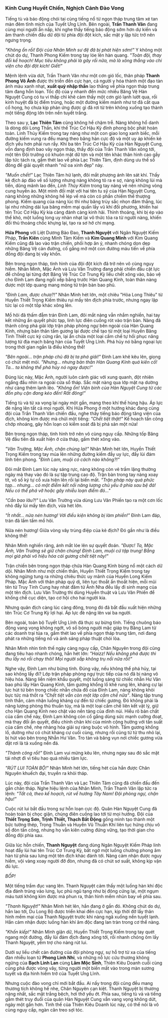 ### Kính Cung Huyết Chiến, Nghịch Cảnh Đào Vong

Tiếng tù và báo động chói tai cùng tiếng nổ từ ngọn tháp trung tâm xé tan màn đêm tĩnh mịch của Tuyết Ưng Lĩnh. Bên ngoài, **Trần Thanh Vân** đang cùng mọi người ẩn nấp, khi nghe thấy tiếng báo động sớm hơn dự kiến và âm thanh chiến đấu dữ dội từ phía đội đột kích, sắc mặt y lập tức trở nên ngưng trọng.

_"Không ổn rồi! Đội của Nhân Minh sư đệ đã bị phát hiện sớm!"_ Y không một chút do dự, Thanh Phong Kiếm trong tay lóe lên hàn quang. _"Toàn đội, thay đổi kế hoạch! Mục tiêu không phải là gây rối nữa, mà là xông thẳng vào chi viện cho đội đột kích! Giết!"_

Mệnh lệnh vừa dứt, Trần Thanh Vân như một cơn gió lốc, thân pháp **Thanh Phong Vô Ảnh** được thi triển đến cực hạn, cả người y hóa thành một đạo tàn ảnh màu xanh nhạt, **xuất quỷ nhập thần** lao thẳng về phía ngọn tháp trung tâm đang hỗn loạn. Tốc độ của y nhanh đến mức nhiều Băng Vệ Hàn Nguyệt Cung có tu vi thấp chỉ khẽ cảm thấy một cơn gió lạnh lướt qua, rồi kinh huyệt đã bị điểm trúng, hoặc một đường kiếm mảnh như tơ đã cắt qua cổ họng, họ chưa kịp phản ứng được gì đã rơi từ trên không xuống tạo thành một tiếng động lớn trên nền tuyết trắng.

Theo sau y, **Lạc Thiên Tâm** cũng không hề chậm trễ. Nàng không hổ danh là dòng dõi Long Thần, khí thế Trúc Cơ Hậu Kỳ đỉnh phong bộc phát hoàn toàn. Linh Thủy Kiếm trong tay nàng như một con giao long xanh biếc, mỗi đường kiếm vung ra đều mang theo băng hàn cực độ và một uy áp khiến kẻ địch yếu hơn phải run rẩy. Khi ba tên Trúc Cơ Hậu Kỳ của Hàn Nguyệt Cung, vốn đang định bao vây ngọn tháp, thấy đội của Trần Thanh Vân xông tới, một tên Đội trưởng có khuôn mặt dữ tợn và một tên khác thân hình cao gầy lập tức tách ra, gầm thét lao về phía Lạc Thiên Tâm, định dùng ưu thế số đông để giải quyết nhanh "nữ oa xinh đẹp" này.

_"Muốn chết!"_ Lạc Thiên Tâm hừ lạnh, đôi mắt phượng ánh lên sát khí. Thấy kẻ địch áp đảo về số lượng nhưng nàng không tỏ ra e sợ, nàng không lùi mà tiến, dũng mãnh lao đến, _Linh Thủy Kiếm_ trong tay nàng vẽ nên những vòng cung huyền ảo. Một mình đối mặt với hai tên tu sỹ của Hàn Nguyệt Cung, nàng không những không hề lép vế mà còn có phần chiếm thế thượng phong. Kiếm quang của nàng lúc thì như băng trùy sắc nhọn đâm thẳng, lúc lại như những dải lụa băng mềm mại quấn lấy vũ khí đối phương, khiến hai tên Trúc Cơ Hậu Kỳ kia càng đánh càng kinh hãi. Thỉnh thoảng, khi bị ép vào thế khó, một luồng long uy nhàn nhạt lại vô thức tỏa ra từ người nàng, khiến đối thủ thoáng chốc khựng lại, tạo ra sơ hở chí mạng.

**Hứa Phong** với Liệt Dương Bảo Đao, **Thanh Nguyệt** với Ngân Nguyệt Kiếm Pháp, **Trần Kiên** cùng Minh Tâm Kiếm và **Kim Quang Minh** với Kim Quang Kiếm cũng đã lao vào trận chiến, phối hợp ăn ý, nhanh chóng dọn dẹp những Băng Vệ cản đường, cố gắng mở một con đường máu tiến về phía đồng đội đang bị vây khốn.

Bên trong ngọn tháp, tình hình của đội đột kích đã trở nên vô cùng nguy hiểm. Nhân Minh, Mặc Ảnh và Lưu Vân Trường đang phải chiến đấu cật lực để chống lại từng đợt Băng Vệ Trúc Cơ Trung Kỳ liều chết xông vào, bảo vệ cho Đinh Lam đang ngồi xếp bằng trước Hàn Quang Kính, toàn thân nàng được một lớp quang mang mỏng từ trận bàn bao phủ.

_"Đinh Lam, được chưa?!"_ Nhân Minh hét lớn, một chiêu "Hỏa Long Thiêu" từ Huyền Thiết Trọng Kiếm thiêu rụi mấy tên địch phía trước, nhưng ngay lập tức lại có một tốp khác xông lên.

Mồ hôi đã thấm đẫm trán Đinh Lam, đôi mắt nàng vẫn nhắm nghiền, hai tay kết những ấn quyết phức tạp, linh lực điên cuồng rót vào trận bàn. Nàng đã thành công phá giải lớp trận pháp phòng ngự bên ngoài của Hàn Quang Kính, nhưng bản thân tấm gương lại được chế tạo từ một loại Huyền Băng Tinh Thiết cực kỳ cứng rắn, lại ẩn chứa một loại cấm chế tự hồi phục năng lượng từ địa mạch băng hàn của Tuyết Ưng Lĩnh. Phá hủy nó bằng ngoại lực trong thời gian ngắn là điều không thể!

_"Bên ngoài... trận pháp chủ đã bị ta phá giải!"_ Đinh Lam khẽ kêu lên, giọng có chút mệt mỏi. _"Nhưng... nhưng bản thân Hàn Quang Kính quá kiên cố! Ta... ta không thể phá hủy nó ngay được!"_

Đúng lúc này, Mặc Ảnh, người luôn cảnh giác với xung quanh, đột nhiên ngẩng đầu nhìn ra ngoài cửa sổ tháp. Sắc mặt nàng qua lớp mặt nạ dường như càng thêm lạnh lẽo. _"Không ổn! Viện binh của Hàn Nguyệt Cung từ các đồn phụ cận đang kéo đến! Rất đông!"_

Tiếng tù và từ xa vọng lại ngày một gần, mang theo khí thế hùng hậu. Áp lực đè nặng lên tất cả mọi người. Khi Hứa Phong ở một hướng khác đang cùng đội của Trần Thanh Vân chiến đấu, nghe thấy tiếng báo động tăng viện của địch, không kìm được mà chửi một tiếng: _"Chết tiệt thật!"_ Kế hoạch tấn công chớp nhoáng, gây hỗn loạn có kiểm soát đã bị phá sản một nửa!

Bên trong ngọn tháp, tình hình trở nên vô cùng nguy cấp. Những tốp Băng Vệ đầu tiên đã xuất hiện ở cửa tháp, gầm thét xông vào.

_"Vân Trường, Mặc Ảnh, chặn chúng lại!"_ Nhân Minh hét lớn, Huyền Thiết Trọng Kiếm trong tay múa lên những đường kiếm đầy uy lực, đẩy lùi đám lính tiên phong. _"Đinh Lam, muội có cách nào không?!"_

Đôi mắt Đinh Lam lúc này sáng rực, nàng không còn vẻ trầm lặng thường ngày mà thay vào đó là sự tập trung cao độ. Trận bàn trong tay nàng xoay tít, vô số ký tự cổ xưa hiện lên rồi lại biến mất. _"Trận pháp này quá phức tạp... nhưng... có một điểm kết nối năng lượng chủ yếu ở phía sau bệ đá! Nếu có thể phá vỡ hoặc gây nhiễu loạn điểm đó..."_

_"Cần bao lâu?!"_ Lưu Vân Trường vừa dùng Lưu Vân Phiến tạo ra một cơn lốc nhỏ đẩy lùi mấy tên địch, vừa hét lớn.

_"Ít nhất... nửa nén hương! Với điều kiện không bị làm phiền!"_ Đinh Lam đáp, trán đã lấm tấm mồ hôi.

Nửa nén hương! Giữa vòng vây trùng điệp của kẻ địch? Đó gần như là điều không thể!

Nhân Minh nghiến răng, ánh mắt lóe lên sự quyết đoán. _"Được! Ta, Mặc Ảnh, Vân Trường sẽ giữ chân chúng! Đinh Lam, muội cứ tập trung! Bằng mọi giá phải vô hiệu hóa cái gương chết tiệt này!"_

Trận chiến bên trong ngọn tháp chứa Hàn Quang Kính bùng nổ một cách dữ dội. Nhân Minh như một chiến thần, Huyền Thiết Trọng Kiếm trong tay không ngừng tung ra những chiêu thức uy mãnh của Huyền Long Kiếm Pháp. Mặc Ảnh với thân pháp quỷ dị, liên tục thoắt ẩn thoắt hiện, mỗi mũi tên từ Truy Tinh Cung hay nhát đâm từ Ảnh Nha đều lấy đi sinh mạng của một tên địch. Lưu Vân Trường thì dùng Huyễn thuật và Lưu Vân Phiến để khống chế cục diện, tạo cơ hội cho hai người kia.

Nhưng quân địch càng lúc càng đông, trong đó đã bắt đầu xuất hiện những tên Trúc Cơ Trung Kỳ lợi hại. Áp lực đè nặng lên vai ba người.

Bên ngoài, toàn bộ Tuyết Ưng Lĩnh đã thực sự bừng tỉnh. Tiếng chuông báo động vang vọng không ngớt, vô số bóng người mặc giáp trụ Băng Lam từ các doanh trại túa ra, gầm thét lao về phía ngọn tháp trung tâm, nơi đang phát ra những tiếng nổ và ánh sáng pháp thuật chói lòa.

Nhân Minh nhìn tình thế ngày càng nguy cấp, Chân Nguyên trong đội cũng đang tiêu hao nhanh chóng, hắn hét lớn: _"Haizz! Nếu không phá được thì thu lấy nó rồi chạy thôi! Mọi người sắp không trụ nổi nữa rồi!"_


Nghe vậy, Đinh Lam như bừng tỉnh. Đúng vậy, nếu không thể phá hủy, tại sao không lấy đi? Lớp trận pháp phòng ngự trực tiếp của nó đã bị nàng vô hiệu hóa. Nàng liền niệm khẩu quyết, một luồng sáng từ chiếc nhẫn Hư Vân bao phủ lấy Hàn Quang Kính, tấm gương khổng lồ khẽ rung lên, kháng cự lại lực hút từ bên trong chiếc nhẫn chứa đồ của Đinh Lam, nàng không khỏi bực tức mà thốt ra _"Chết tiệt vẫn còn một lớp cấm chế nữa"_. Nàng tập trung tinh thần, cảm nhận luồng kháng cự đến từ chiếc gương. Đó không phải là năng lượng phòng thủ thuần túy, mà là một loại cấm chế liên kết vật lý, giữ cho Hàn Quang Kính neo chặt vào nền tảng của đỉnh núi. Hiểu rõ bản chất của cấm chế này, Đinh Lam không còn cố gắng dùng sức mạnh cưỡng đoạt, mà thay đổi ấn quyết, điều chỉnh chân khí của mình cộng hưởng với tần suất của cấm chế, nhẹ nhàng hóa giải sự ràng buộc vô hình. Tấm gương khổng lồ, dường như có chút kháng cự cuối cùng, nhưng rồi cũng từ từ thu nhỏ lại, bị hút vào bên trong Nhẫn Hư Vân. Tro tàn và băng vụn nơi chiếc gương vừa đặt rơi lả tả xuống nền đá.

_"Thành công rồi!"_ Đinh Lam vui mừng kêu lên, nhưng ngay sau đó sắc mặt tái nhợt đi vì tiêu hao quá nhiều tâm lực.

_"RÚT LUI TOÀN BỘ!"_ Nhân Minh hét lớn, tiếng hét của hắn được Chân Nguyên khuếch đại, truyền ra khỏi tháp.

Lúc này, đội của Trần Thanh Vân và Lạc Thiên Tâm cũng đã chiến đấu đến gần chân tháp. Nghe hiệu lệnh của Nhân Minh, Trần Thanh Vân lập tức ra lệnh: _"Tất cả, theo kế hoạch, rút về hướng Tây Nam! Đội phòng ngự, chặn hậu!"_

Cuộc rút lui bắt đầu trong sự hỗn loạn cực độ. Quân Hàn Nguyệt Cung đã hoàn toàn bị chọc giận, chúng điên cuồng lao tới từ mọi hướng. Đội của **Thiết Trọng Sơn, Trịnh Thiết, Thạch Bất Động** gồng mình tạo thành một bức tường thép, Trọng Thuẫn và Huyền Vũ Thuẫn Khí liên tục hứng chịu vô số đòn tấn công, nhưng họ vẫn kiên cường đứng vững, tạo thời gian cho đồng đội phía sau.

Giữa lúc hỗn chiến, **Thanh Nguyệt** đang dùng Ngân Nguyệt Kiếm Pháp linh hoạt đẩy lùi hai tên Trúc Cơ Trung Kỳ, bất ngờ một luồng chưởng phong âm hàn từ phía sau lưng một tên địch khác đánh tới. Nàng cảm nhận được nguy hiểm, vội vàng xoay người đỡ đòn, nhưng đã có chút sơ suất, không kịp vận đủ lực.

_BỐP!_

Một tiếng trầm đục vang lên. Thanh Nguyệt cảm thấy một luồng hàn khí độc địa đánh trúng vào lưng, lục phủ ngũ tạng như bị đông cứng lại, một ngụm máu tươi không kìm được mà phun ra, thân hình mềm nhũn bay về phía sau.

_"Thanh Nguyệt!"_ Nhân Minh hét lên, hắn đang ở gần đó. Không chút do dự, hắn lao tới, Du Long Bộ được triển khai đến cực hạn, kịp thời đỡ lấy thân hình mềm mại của Thanh Nguyệt trước khi nàng ngã xuống nền tuyết lạnh. Hắn cảm nhận được luồng hàn khí âm độc đang lan tràn trong cơ thể nàng.

_"Khốn kiếp!"_ Nhân Minh giận dữ, Huyền Thiết Trọng Kiếm trong tay quét ngang một đường, đẩy lùi đám địch đang xông tới, rồi nhanh chóng ôm lấy Thanh Nguyệt, yểm trợ cho nàng rút lui.

Dưới sự liều chết cản đường của đội phòng ngự, sự hỗ trợ từ xa của tiếng đàn nhiễu loạn từ **Phong Linh Nhi**, và những nỗ lực cứu thương không ngừng của **Bạch Linh Lan** cùng **Lâm Mộc Sinh**, Thiên Kiêu Doanh cuối cùng cũng phá được vòng vây, từng người một biến mất vào trong màn sương tuyết và địa hình hiểm trở của Tuyết Ưng Lĩnh.

Nhưng cuộc đào vong chỉ mới bắt đầu. Ai nấy trong đội cũng đều mang thương tích không hề nhẹ, Chân Nguyên cạn kiệt. Thanh Nguyệt bị thương nặng nhất, sắc mặt trắng bệch, hơi thở yếu ớt. Phía sau, tiếng tù và và tiếng gầm thét truy đuổi của quân Hàn Nguyệt Cung vẫn vang vọng không dứt, ngày một gần hơn. Tình thế của Thiên Kiêu Doanh lúc này, có thể nói là vô cùng nguy cấp, ngàn cân treo sợi tóc.
